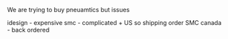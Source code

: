 We are trying to buy pneuamtics but issues

idesign - expensive
smc - complicated + US so shipping order
SMC canada - back ordered
